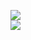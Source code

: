 [![](https://img.shields.io/badge/Made%20With-Github%20Spray-lightgrey.svg?style=for-the-badge&logo=github)](https://github.com/Annihil/github-spray#1092)  
[![](https://i.imgur.com/2DrTn0Z.gif)](https://github.com/Annihil/github-spray)